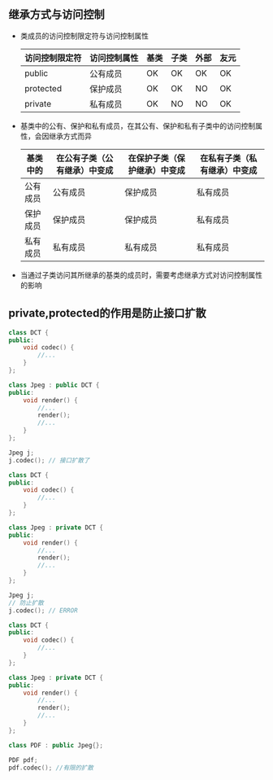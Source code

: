 ## 继承方式与访问控制

* 类成员的访问控制限定符与访问控制属性

  | 访问控制限定符   | 访问控制属性 | 基类 | 子类 | 外部 | 友元 |
    |-----------|--------|----|----|----|----|
  | public    | 公有成员   | OK | OK | OK | OK |
  | protected | 保护成员   | OK | OK | NO | OK |
  | private   | 私有成员   | OK | NO | NO | OK |

* 基类中的公有、保护和私有成员，在其公有、保护和私有子类中的访问控制属性，会因继承方式而异

  | 基类中的 | 在公有子类（公有继承）中变成 | 在保护子类（保护继承）中变成 | 在私有子类（私有继承）中变成 |
    |------|----------------|----------------|----------------|
  | 公有成员 | 公有成员           | 保护成员           | 私有成员           |
  | 保护成员 | 保护成员           | 保护成员           | 私有成员           |
  | 私有成员 | 私有成员           | 私有成员           | 私有成员           |

* 当通过子类访问其所继承的基类的成员时，需要考虑继承方式对访问控制属性的影响

## private,protected的作用是防止接口扩散
```c++
class DCT {
public:
    void codec() {
        //...
    }
};

class Jpeg : public DCT {
public:
    void render() {
        //...
        render();
        //...
    }    
};

Jpeg j;
j.codec(); // 接口扩散了
```
```c++
class DCT {
public:
    void codec() {
        //...
    }
};

class Jpeg : private DCT {
public:
    void render() {
        //...
        render();
        //...
    }    
};

Jpeg j;
// 防止扩散
j.codec(); // ERROR
```

```c++
class DCT {
public:
    void codec() {
        //...
    }
};

class Jpeg : private DCT {
public:
    void render() {
        //...
        render();
        //...
    }    
};

class PDF : public Jpeg{};

PDF pdf;
pdf.codec(); //有限的扩散
```